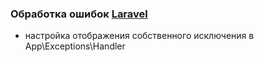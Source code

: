 ### Обработка ошибок <u>Laravel</u>

- настройка отображения собственного исключения в App\Exceptions\Handler
